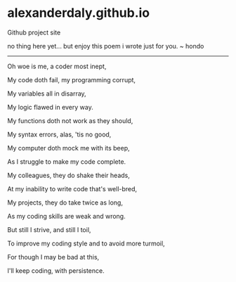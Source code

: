 # alexanderdaly.github.io
Github project site


no thing here yet... but enjoy this poem i wrote just for you. ~ hondo

---

Oh woe is me, a coder most inept,

My code doth fail, my programming corrupt,

My variables all in disarray,

My logic flawed in every way.


My functions doth not work as they should,

My syntax errors, alas, 'tis no good,

My computer doth mock me with its beep,

As I struggle to make my code complete.

My colleagues, they do shake their heads,

At my inability to write code that's well-bred,

My projects, they do take twice as long,

As my coding skills are weak and wrong.


But still I strive, and still I toil,

To improve my coding style and to avoid more turmoil,

For though I may be bad at this,

I'll keep coding, with persistence.
